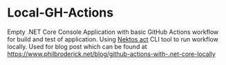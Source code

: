 # Local-GH-Actions

Empty .NET Core Console Application with basic GitHub Actions workflow for build and test of application. Using 
<a href="https://github.com/nektos/act">Nektos act</a> CLI tool to run workflow locally. Used for blog post which can be found at 
https://www.philbroderick.net/blog/github-actions-with-.net-core-locally
